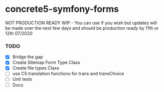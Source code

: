 # concrete5-symfony-forms

NOT PRODUCTION READY WIP - You can use if you wish but updates will be made over the next few days and should be production ready by 11th or 12th 07/2020


### TODO

- [X] Bridge the gap
- [X] Create Sitemap Form Type Class
- [X] Create file types Class
- [ ] use C5 translation functions for trans and transChoice
- [ ] Unit tests
- [ ] Docs

